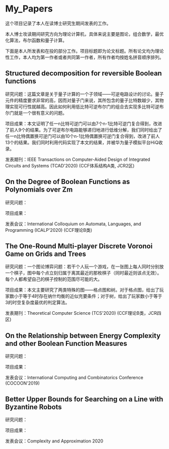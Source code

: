 # My_Papers

这个项目记录了本人在读博士研究生期间发表的工作。

本人博士攻读期间研究方向为理论计算机，具体来说主要是图论，组合数学，最优化算法，布尔函数和量子计算。

下面是本人所发表和在投的部分工作。项目标题即为论文标题。所有论文均为理论性工作，本人均为第一作者或者共同第一作者，所有作者均按姓名拼音顺序排列。

## Structured decomposition for reversible Boolean functions

研究问题：这篇文章是关于量子计算的一个子领域——可逆电路设计的讨论。量子元件的精度要求非常的高，因而对量子门来说，其所包含的量子比特数越少，其物理实现可行性就越高。因此如何利用低比特可逆布尔门的组合去实现多比特可逆布尔门就是一个很有意义的问题。

项目成果：本文证明了任一n比特可逆门可以由7个n-1比特可逆门复合得到，改进了前人9个的结果。为了可逆布尔电路能够递归地进行低维分解，我们同时给出了任一n比特偶置换可逆门可以由10个n-1比特偶置换可逆门复合得到，改进了前人13个的结果。我们同时利用代码实现了本文的结果，并被华为量子模拟平台HiQ收录。

发表期刊：IEEE Transactions on Computer-Aided Design of Integrated Circuits and Systems (TCAD'2020) (CCF体系结构A类, JCR2区)

## On the Degree of Boolean Functions as Polynomials over Zm

研究问题：

项目成果：

发表会议：International Colloquium on Automata, Languages, and Programming (ICALP'2020) (CCF理论B类)

## The One-Round Multi-player Discrete Voronoi Game on Grids and Trees

研究问题：一个图论博弈问题：若干个人玩一个游戏，在一张图上每人同时分别放一个棋子，图中每个点立刻归属于离其最近的那枚棋子（同时最近则该点无效）。每个人都希望自己的棋子控制的范围尽可能的大。

项目成果：本文主要研究了两类特殊的图——格点图和树。对于格点图，给出了玩家数小于等于4时存在纳什均衡的近似充要条件；对于树，给出了玩家数小于等于3的时空复杂度最优的判定算法。

发表期刊：Theoretical Computer Science (TCS'2020) (CCF理论B类，JCR四区)

## On the Relationship between Energy Complexity and other Boolean Function Measures

研究问题：

项目成果：

发表会议：International Computing and Combinatorics Conference (COCOON'2019)

## Better Upper Bounds for Searching on a Line with Byzantine Robots

研究问题：

项目成果：

发表会议：Complexity and Approximation 2020
